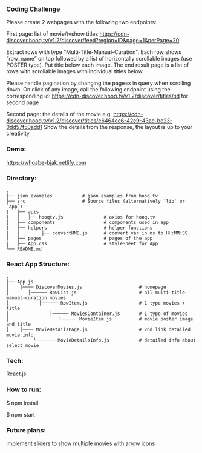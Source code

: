 ### Coding Challenge

Please create 2 webpages with the following two endpoints:

First page: list of movie/tvshow titles
https://cdn-discover.hooq.tv/v1.2/discover/feed?region=ID&page=1&perPage=20

Extract rows with type "Multi-Title-Manual-Curation". Each row shows “row_name” on top followed by a list of horizontally scrollable images (use POSTER type). Put title below each image.
The end result page is a list of rows with scrollable images with individual titles below.

Please handle pagination by changing the page=x in query when scrolling down.
On click of any image, call the following endpoint using the corresponding id: https://cdn-discover.hooq.tv/v1.2/discover/titles/:id for second page

Second page: the details of the movie
e.g. https://cdn-discover.hooq.tv/v1.2/discover/titles/e6464ce6-42c9-43ae-be23-0dd57f50add1
Show the details from the response, the layout is up to your creativity

### Demo:

https://whoabe-bjak.netlify.com

### Directory:

    .
    ├── json examples           # json examples from hooq.tv
    ├── src                     # Source files (alternatively `lib` or `app`)
    |   ├── apis
    |   │   ├── hooqtv.js               # axios for hooq.tv
    |   ├── components                  # components used in app
    |   ├── helpers                     # helper functions
    |   │        ├── convertHMS.js      # convert var in ms to HH:MM:SS
    |   ├── pages                       # pages of the app
    |   ├── App.css                     # styleSheet for App
    └── README.md

### React App Structure:

    .
    ├── App.js
    │    │──── DiscoverMovies.js                     # homepage
    │       │────── RowList.js                       # all multi-title-manual-curation movies
    │           │────── RowItem.js                   # 1 type movies + title
    │               │────── MoviesContainer.js       # 1 type of movies
    │                  └────── MovieItem.js          # movie poster image and title
    │    │──── MovieDetailsPage.js                   # 2nd link detailed movie info
              └─────── MovieDetailsInfo.js           # detailed info about select movie

### Tech:

React.js

### How to run:

\$ npm install

\$ npm start

### Future plans:

implement sliders to show multiple movies with arrow icons
